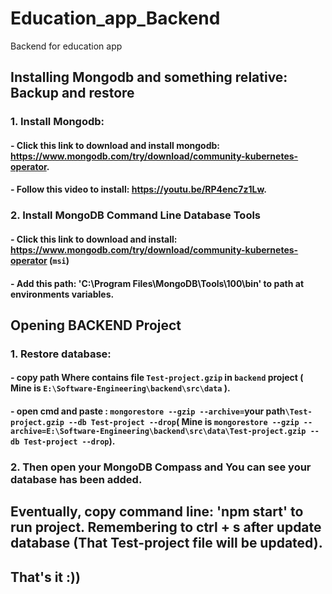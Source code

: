 # Education_app_Backend
Backend for education app

## Installing Mongodb and something relative: Backup and restore
  ### 1. Install Mongodb:
  #### - Click this link to download and install mongodb: https://www.mongodb.com/try/download/community-kubernetes-operator.
  #### - Follow this video to install: https://youtu.be/RP4enc7z1Lw.
  ### 2. Install MongoDB Command Line Database Tools
  #### - Click this link to download and install: https://www.mongodb.com/try/download/community-kubernetes-operator (`msi`)
  #### - Add this path: 'C:\Program Files\MongoDB\Tools\100\bin' to path at environments variables.
## Opening BACKEND Project
### 1. Restore database:
#### - copy path Where contains file `Test-project.gzip` in `backend` project ( Mine is `E:\Software-Engineering\backend\src\data` ).
#### - open cmd and paste : `mongorestore --gzip --archive=`your path`\Test-project.gzip --db Test-project --drop`( Mine is `mongorestore --gzip --archive=E:\Software-Engineering\backend\src\data\Test-project.gzip --db Test-project --drop`).
### 2. Then open your MongoDB Compass and You can see your database has been added.
## Eventually, copy command line: 'npm start'  to run project. Remembering to ctrl + s after update database (That Test-project file will be updated).
## That's it :))
